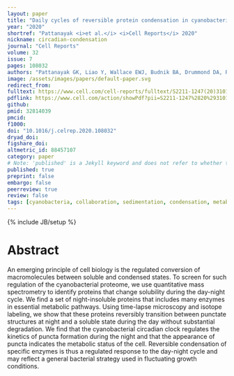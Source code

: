 ```yaml
---
layout: paper
title: "Daily cycles of reversible protein condensation in cyanobacteria"
year: "2020"
shortref: "Pattanayak <i>et al.</i> <i>Cell Reports</i> 2020"
nickname: circadian-condensation
journal: "Cell Reports"
volume: 32
issue: 7
pages: 108032
authors: "Pattanayak GK, Liao Y, Wallace EWJ, Budnik BA, Drummond DA, Rust MJ"
image: /assets/images/papers/default-paper.svg
redirect_from: 
fulltext: https://www.cell.com/cell-reports/fulltext/S2211-1247(20)31017-2
pdflink: https://www.cell.com/action/showPdf?pii=S2211-1247%2820%2931017-2
github: 
pmid: 32814039
pmcid: 
f1000: 
doi: "10.1016/j.celrep.2020.108032"
dryad_doi:
figshare_doi: 
altmetric_id: 88457107
category: paper
# Note: 'published' is a Jekyll keyword and does not refer to whether the paper is published, but rather to whether this Markdown should be part of the rendered site.
published: true
preprint: false
embargo: false	
peerreview: true
review: false
tags: [cyanobacteria, collaboration, sedimentation, condensation, metabolism, circadian]
---
```

{% include JB/setup %}

# Abstract 

An emerging principle of cell biology is the regulated conversion of macromolecules between soluble and condensed states. To screen for such regulation of the cyanobacterial proteome, we use quantitative mass spectrometry to identify proteins that change solubility during the day-night cycle. We find a set of night-insoluble proteins that includes many enzymes in essential metabolic pathways. Using time-lapse microscopy and isotope labeling, we show that these proteins reversibly transition between punctate structures at night and a soluble state during the day without substantial degradation. We find that the cyanobacterial circadian clock regulates the kinetics of puncta formation during the night and that the appearance of puncta indicates the metabolic status of the cell. Reversible condensation of specific enzymes is thus a regulated response to the day-night cycle and may reflect a general bacterial strategy used in fluctuating growth conditions.
